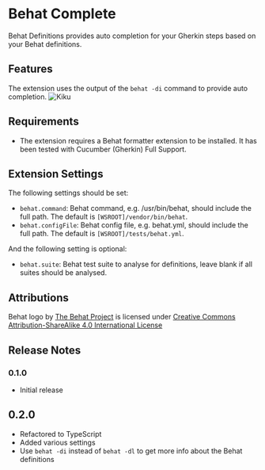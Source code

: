 # Behat Complete

Behat Definitions provides auto completion for your Gherkin steps based on your Behat definitions.

## Features

The extension uses the output of the `behat -di` command to provide auto completion.
![Kiku](https://github.com/choppedcode/vscode-behat-complete/blob/develop/doc-assets/exampleautocomplete.gif?raw=true)

## Requirements

* The extension requires a Behat formatter extension to be installed. It has been tested with Cucumber (Gherkin) Full Support.

## Extension Settings

The following settings should be set:
* `behat.command`: Behat command, e.g. /usr/bin/behat, should include the full path. The default is `[WSROOT]/vendor/bin/behat`.
* `behat.configFile`: Behat config file, e.g. behat.yml, should include the full path. The default is `[WSROOT]/tests/behat.yml`.

And the following setting is optional:
* `behat.suite`: Behat test suite to analyse for definitions, leave blank if all suites should be analysed.

## Attributions

Behat logo by [The Behat Project](http://behat.org) is licensed under [Creative Commons Attribution-ShareAlike
4.0 International License](https://raw.githubusercontent.com/Behat/logo/master/LICENSE)

## Release Notes

### 0.1.0

* Initial release

## 0.2.0

* Refactored to TypeScript
* Added various settings
* Use `behat -di` instead of `behat -dl` to get more info about the Behat definitions